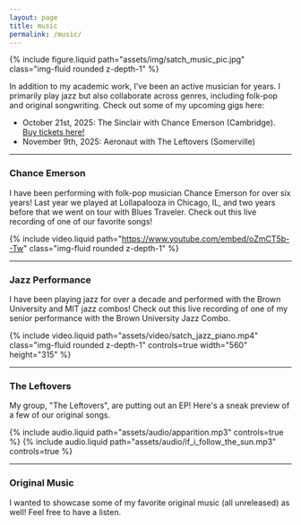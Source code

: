 ```yaml
---
layout: page
title: music
permalink: /music/
---
```


<div class="row">
  <div class="col-sm-4">
    {% include figure.liquid path="assets/img/satch_music_pic.jpg" class="img-fluid rounded z-depth-1" %}
  </div>
  <div class="col-sm-8">
    <p>In addition to my academic work, I’ve been an active musician for years. I primarily play jazz but also collaborate across genres, including folk-pop and original songwriting. Check out some of my upcoming gigs here:</p>
    <ul>
      <li>October 21st, 2025: The Sinclair with Chance Emerson (Cambridge). <a href="https://www.bandsintown.com/e/1036262687?app_id=supertape_f8c3f1a149aaaa4bbd96c837182b1e3e&came_from=706&utm_medium=api&utm_source=public_api&utm_campaign=event" target="_blank">Buy tickets here!</a></li>
      <li>November 9th, 2025: Aeronaut with The Leftovers (Somerville)</li>
    </ul>
  </div>
</div>

---

### Chance Emerson

I have been performing with folk-pop musician Chance Emerson for over six years! Last year we played at Lollapalooza in Chicago, IL, and two years before that we went on tour with Blues Traveler. Check out this live recording of one of our favorite songs!

{% include video.liquid path="https://www.youtube.com/embed/oZmCT5b--Tw" class="img-fluid rounded z-depth-1" %}

---

### Jazz Performance

I have been playing jazz for over a decade and performed with the Brown University and MIT jazz combos! Check out this live recording of one of my senior performance with the Brown University Jazz Combo.

{% include video.liquid path="assets/video/satch_jazz_piano.mp4" class="img-fluid rounded z-depth-1" controls=true width="560" height="315" %}

---

### The Leftovers

My group, "The Leftovers", are putting out an EP! Here's a sneak preview of a few of our original songs.

{% include audio.liquid path="assets/audio/apparition.mp3" controls=true %}
{% include audio.liquid path="assets/audio/if_i_follow_the_sun.mp3" controls=true %}

---

### Original Music

I wanted to showcase some of my favorite original music (all unreleased) as well! Feel free to have a listen.
